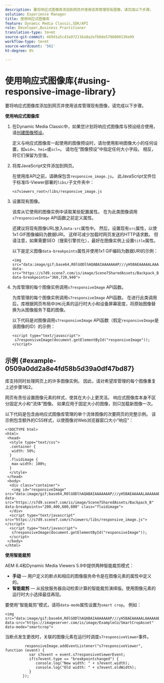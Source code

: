 ```yaml
---
description: 要将响应式图像库添加到网页并使用该库管理现有图像，请完成以下步骤。
solution: Experience Manager
title: 使用响应式图像库
feature: Dynamic Media Classic,SDK/API
role: Developer,Business Practitioner
translation-type: tm+mt
source-git-commit: 469d1a5c43a972116a8a2efb0de5708800130a99
workflow-type: tm+mt
source-wordcount: '561'
ht-degree: 0%

---
```



# 使用响应式图像库{#using-responsive-image-library}

要将响应式图像库添加到网页并使用该库管理现有图像，请完成以下步骤。

**使用响应式图像库**

1. 在Dynamic Media Classic中，如果您计划将响应式图像库与预设结合使用，请[创建图像预设](https://experienceleague.adobe.com/docs/dynamic-media-classic/using/image-sizing/setting-image-presets.html#image-sizing)。

   定义与响应式图像库一起使用的图像预设时，请勿使用影响图像大小的任何设置，如`wid=`、`hei=`或`scl=`。 请勿在“图像预设”中指定任何大小字段。 相反，将它们保留为空值。
1. 将库JavaScript文件添加到网页。

   在使用库API之前，请确保包含`responsive_image.js`。 此JavaScript文件位于标准IS-Viewer部署的`libs/`子文件夹中：

   `<s7viewers_root>/libs/responsive_image.js`
1. 设置现有图像。

   该库从它使用的图像实例中读取某些配置属性。 在为此类图像调用`s7responsiveImage` API函数之前定义属性。

   还建议将现有图像URL放入`data-src`属性中。 然后，设置现有`src`属性，以使1x1 GIF图像编码为数据URI。 这样可减少加载时网页发送的HTTP请求数。 但请注意，如果需要SEO（搜索引擎优化），最好在图像实例上设置`title`属性。

   以下是定义图像`data-breakpoints`属性并使用1x1 GIF编码为数据URI的示例：

   ```
   <img src="data:image/gif;base64,R0lGODlhAQABAIAAAAAAAP///yH5BAEAAAAALAAAAAABAAEAAAIBRAA7" data-src="https://s7d9.scene7.com/is/image/Scene7SharedAssets/Backpack_B" data-breakpoints="360,720,940">
   ```

1. 为库管理的每个图像实例调用`s7responsiveImage` API函数。

   为库管理的每个图像实例调用`s7responsiveImage` API函数。 在进行此类调用后，库根据网页布局中`IMG`元素的运行时大小和设备屏幕密度，将原始图像替换为从图像服务下载的图像。

   以下代码是对图像调用`s7responsiveImage` API函数（假定`responsiveImage`是该图像的ID）的示例：

   ```
   <script type="text/javascript"> 
    s7responsiveImage(document.getElementById("responsiveImage")); 
   </script>
   ```

## 示例 {#example-0509a0dd2a8e4fd58b5d39a0df47bd87}

库支持同时处理网页上的许多图像实例。 因此，请对希望库管理的每个图像重复上述步骤1和2。

网页有责任设置图像元素的样式，使其在大小上更灵活。 响应式图像库本身不区分固定大小和“流体”图像。 如果应用于固定大小的图像，则只加载新图像一次。

以下代码是包含由响应式图像库管理的单个流体图像的次要网页的完整示例。 该示例包含额外的CSS样式，以使图像对Web浏览器窗口大小“响应”：

```
<!DOCTYPE html> 
<html> 
 <head> 
  <style type="text/css"> 
  .container { 
   width: 50%; 
  } 
  .fluidimage { 
   max-width: 100%; 
  } 
  </style> 
 </head> 
 <body> 
  <div class="container"> 
   <img id="responsiveImage" src="data:image/gif;base64,R0lGODlhAQABAIAAAAAAAP///yH5BAEAAAAALAAAAAABAAEAAAIBRAA7" data-src="https://s7d9.scene7.com/is/image/Scene7SharedAssets/Backpack_B" data-breakpoints="200,400,600,800" class="fluidimage"> 
  </div> 
  <script type="text/javascript" src="https://s7d9.scene7.com/s7viewers/libs/responsive_image.js"></script> 
  <script type="text/javascript"> 
   s7responsiveImage(document.getElementById("responsiveImage")); 
  </script> 
 </body> 
</html>
```

**使用智能裁剪**

AEM 6.4和Dynamic Media Viewers 5.9中提供两种智能裁剪模式：

* **手动**  — 用户定义的断点和相应的图像服务命令是在图像元素的属性中定义的。
* **智能裁剪**  — 从投放服务器自动检索计算的智能裁剪演绎版。使用图像元素的运行时大小选择最佳再现。

要使用“智能裁剪”模式，请将`data-mode`属性设置为`smart crop`。 例如：

```
<img 
src="data:image/gif;base64,R0lGODlhAQABAIAAAAAAAP///yH5BAEAAAAALAAAAAABAAEAAAIBRAA7" 
data-src="https://imageserver.com/is/image/ExampleCo/SmartCropAsset" 
data-mode="smartcrop">
```

当断点发生更改时，关联的图像元素在运行时调度`s7responsiveViewer`事件。

```
         responsiveImage.addEventListener("s7responsiveViewer", function (event) { 
           var s7event = event.s7responsiveViewerEvent; 
           if(s7event.type == "breakpointchanged") { 
              console.log("New width: " + s7event.width); 
              console.log("Old width: " + s7event.oldWidth); 
           } 
        });
```
